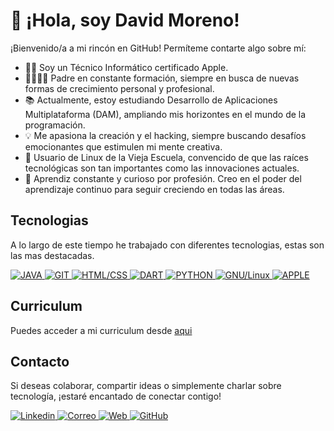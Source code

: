 # 👋 ¡Hola, soy David Moreno! 

¡Bienvenido/a a mi rincón en GitHub! Permíteme contarte algo sobre mí:

- 👨‍💻 Soy un Técnico Informático certificado Apple.
- 👨‍👩‍👧‍👦 Padre en constante formación, siempre en busca de nuevas formas de crecimiento personal y profesional.
- 📚 Actualmente, estoy estudiando Desarrollo de Aplicaciones Multiplataforma (DAM), ampliando mis horizontes en el mundo de la programación.
- 💡 Me apasiona la creación y el hacking, siempre buscando desafíos emocionantes que estimulen mi mente creativa.
- 🐧 Usuario de Linux de la Vieja Escuela, convencido de que las raíces tecnológicas son tan importantes como las innovaciones actuales.
- 📖 Aprendiz constante y curioso por profesión. Creo en el poder del aprendizaje continuo para seguir creciendo en todas las áreas.
  
## Tecnologias

A lo largo de este tiempo he trabajado con diferentes tecnologias, estas son las mas destacadas.

<a href="http://82.223.50.169/wordpress/index.php/tag/java/" target="_blank">
<img src="http://82.223.50.169/wordpress/wp-content/uploads/2023/08/Tecnologias-Java.png" alt="JAVA">
</a>
<a href="http://82.223.50.169/wordpress/index.php/tag/git/" target="_blank">
<img src="http://82.223.50.169/wordpress/wp-content/uploads/2023/08/Tecnologias-Git.png" alt="GIT">
</a>
<a href="http://82.223.50.169/wordpress/index.php/tag/HTML/" target="_blank">
<img src="http://82.223.50.169/wordpress/wp-content/uploads/2023/08/Tecnologias-HTML-CSS.png" alt="HTML/CSS">
</a>
<a href="http://82.223.50.169/wordpress/index.php/tag/dart/" target="_blank">
<img src="http://82.223.50.169/wordpress/wp-content/uploads/2023/08/Tecnologias-Dart.png" alt="DART">
</a>
<a href="http://82.223.50.169/wordpress/index.php/tag/python/" target="_blank">
<img src="http://82.223.50.169/wordpress/wp-content/uploads/2023/08/Tecnologias-Python.png" alt="PYTHON">
</a>
<a href="http://82.223.50.169/wordpress/index.php/tag/linux/" target="_blank">
<img src="http://82.223.50.169/wordpress/wp-content/uploads/2023/08/Tecnologias-GNU-Linux.png" alt="GNU/Linux">
</a>
<a href="http://82.223.50.169/wordpress/index.php/tag/Apple/" target="_blank">
<img src="http://82.223.50.169/wordpress/wp-content/uploads/2023/08/Tecnologias-Apple.png" alt="APPLE">
</a>

## Curriculum

Puedes acceder a mi curriculum desde <a href="https://github.com/elarreglador/Curriculum" target="_blank"> aqui </a>

## Contacto

Si deseas colaborar, compartir ideas o simplemente charlar sobre tecnología, ¡estaré encantado de conectar contigo!

<a href="https://www.linkedin.com/in/elarreglador/" target="_blank">
<img src="http://82.223.50.169/wordpress/wp-content/uploads/2023/08/Redes-LinkedIn.png" alt="Linkedin">
</a>

<a href="mailto:elarreglador@protonmail.com">
<img src="http://82.223.50.169/wordpress/wp-content/uploads/2023/08/Redes-Correo.png" alt="Correo">
</a>

<a href="http://82.223.50.169/wordpress/" target="_blank">
<img src="http://82.223.50.169/wordpress/wp-content/uploads/2023/08/Redes-Web.png" alt="Web">
</a>

<a href="https://github.com/elarreglador" target="_blank">
<img src="http://82.223.50.169/wordpress/wp-content/uploads/2023/08/Redes-GitHub.png" alt="GitHub">
</a>
